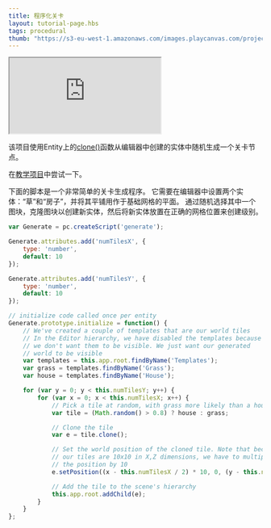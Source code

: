 ```yaml
---
title: 程序化关卡
layout: tutorial-page.hbs
tags: procedural
thumb: "https://s3-eu-west-1.amazonaws.com/images.playcanvas.com/projects/12/405864/A3MSWE-image-75.jpg"
---
```


<iframe loading="lazy" src="https://playcanv.as/p/smskdMrk/" title="Procedural Levels"></iframe>

该项目使用Entity上的[clone()][1]函数从编辑器中创建的实体中随机生成一个关卡节点。

在[教学项目][2]中尝试一下。

下面的脚本是一个非常简单的关卡生成程序。 它需要在编辑器中设置两个实体：“草”和“房子”，并将其平铺用作于基础网格的平面。 通过随机选择其中一个图块，克隆图块以创建新实体，然后将新实体放置在正确的网格位置来创建级别。

```javascript
var Generate = pc.createScript('generate');

Generate.attributes.add('numTilesX', {
    type: 'number',
    default: 10
});

Generate.attributes.add('numTilesY', {
    type: 'number',
    default: 10
});

// initialize code called once per entity
Generate.prototype.initialize = function() {
    // We've created a couple of templates that are our world tiles
    // In the Editor hierarchy, we have disabled the templates because
    // we don't want them to be visible. We just want our generated
    // world to be visible
    var templates = this.app.root.findByName('Templates');
    var grass = templates.findByName('Grass');
    var house = templates.findByName('House');

    for (var y = 0; y < this.numTilesY; y++) {
        for (var x = 0; x < this.numTilesX; x++) {
            // Pick a tile at random, with grass more likely than a house
            var tile = (Math.random() > 0.8) ? house : grass;

            // Clone the tile
            var e = tile.clone();

            // Set the world position of the cloned tile. Note that because
            // our tiles are 10x10 in X,Z dimensions, we have to multiply
            // the position by 10
            e.setPosition((x - this.numTilesX / 2) * 10, 0, (y - this.numTilesX / 2) * 10);

            // Add the tile to the scene's hierarchy
            this.app.root.addChild(e);
        }
    }
};
```

[1]: /api/pc.Entity.html#clone
[2]: https://playcanvas.com/project/405864
